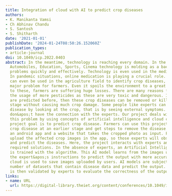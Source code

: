 ```yaml
---
title: Integration of cloud with AI to predict crop diseases
authors:
- K. Manikanta Vamsi
- Ch Abhinav Chandu
- S. Santosh
- S. Shitharth
date: '2021-01-01'
publishDate: '2024-01-24T08:50:26.152060Z'
publication_types:
- article-journal
doi: 10.1049/icp.2022.0403
abstract: In the meantime, technology is reaching every domain. In the software industry,
  Automobiles, Education, Sports, Cinema technology is molding as a backbone to solve
  problems quickly and effectively. Technology is even used in the medical field.
  In pandemic situations, online medication is playing a crucial role. Technology
  can even be used in the agriculture field to identify crop diseases, which is a
  major problem for farmers. Even it spoils the environment to a great extent. Due
  to these, farmers are suffering huge losses. There are many reasons for this like
  the usage of more pesticides as these are very toxic and dangerous. If the diseases
  are predicted before, then these crop diseases can be removed or killed at the starting
  stage without causing much crop damage. Some people like experts can determine the
  disease by looking at the crop, that is by seeing external symptoms. But farmers
  don&apos;t have the connection with the experts. Our project deals with overcoming
  this problem by using concepts of artificial intelligence and cloud computing. The
  project goal is to predict crop disease. Farmers can use this project to predict
  crop disease at an earlier stage and get steps to remove the disease. We will develop
  an android app and a website that takes the cropped photo as input. Farmers should
  upload the affected crop images in the app, so those experts will observe the symptoms
  and predict the diseases. Here, the project interacts with experts and gets the
  required solutions. In the absence of experts, an Artificial Intelligence model
  is trained with the algorithm. This AI model learns from the images uploaded and
  the expert&apos;s instructions to predict the output with more accuracy. Here the
  cloud is used to save images uploaded by users. AI models are subjected to a large
  number of datasets that contain disease data and predict the output. The output
  is then validated by experts to evaluate the correctness of the output.
links:
- name: URL
  url: https://digital-library.theiet.org/content/conferences/10.1049/icp.2022.0403
---
```

